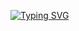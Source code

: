 

<a href="https://git.io/typing-svg"><img src="https://readme-typing-svg.demolab.com?font=Fira+Code&pause=1000&color=98ABF7&center=true&vCenter=true&width=800&lines=Hello!;I'm+Vanessa+Louis" alt="Typing SVG" /></a>


<!--
**vanessanyc/VanessaNYC** is a ✨ _special_ ✨ repository because its `README.md` (this file) appears on your GitHub profile.

Here are some ideas to get you started:

- 🔭 I’m currently working on ...
- 🌱 I’m currently learning ...
- 👯 I’m looking to collaborate on ...
- 🤔 I’m looking for help with ...
- 💬 Ask me about ...
- 📫 How to reach me: ...
- 😄 Pronouns: ...
- ⚡ Fun fact: ...
-->
